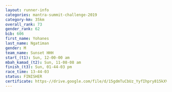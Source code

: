 ```yaml
---
layout: runner-info 
categories: mantra-summit-challenge-2019 
category-km: 35km 
overall_rank: 73
gender_rank: 62
bib: 606
first_name: Yohanes
last_name: Ngatiman
gender: M
team_name: Sunset HHH
start_(t1): Sun, 12-00-00 am
mbah_kamad_(t2): Sun, 11-08-08 am
finish_(t3): Sun, 01-44-03 pm
race_time: 13-44-03
status: FINISHER
certificate: https-//drive.google.com/file/d/15gdmTuCbUz_YyfIhpry815kXVhMyjiSq/view?usp=sharing
---
```

